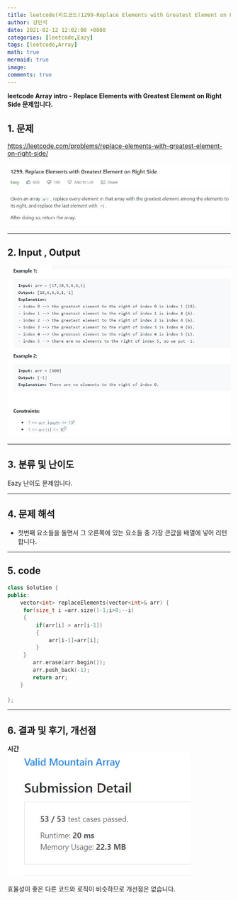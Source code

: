 ```yaml
---
title: leetcode(리트코드)1299-Replace Elements with Greatest Element on Right Side    
author: 강민석
date: 2021-02-12 12:02:00 +0800
categories: [leetcode,Eazy]
tags: [leetcode,Array]
math: true
mermaid: true
image: 
comments: true
---
```


**leetcode Array intro - Replace Elements with Greatest Element on Right Side 문제입니다.**

## 1. 문제
<https://leetcode.com/problems/replace-elements-with-greatest-element-on-right-side/>  

![](/assets/img/sample/leetcode/1299/Problem.JPG)

-----  

## 2. Input , Output

![](/assets/img/sample/leetcode/1299/input.JPG)

-----  

## 3. 분류 및 난이도

Eazy 난이도 문제입니다.  

-----  

## 4. 문제 해석

- 첫번째 요소들을 돌면서 그 오른쪽에 있는 요소들 중 가장 큰값을 배열에 넣어 리턴합니다.  

-----  

## 5. code

```c++
class Solution {
public:
    vector<int> replaceElements(vector<int>& arr) {
     for(size_t i =arr.size()-1;i>0;--i)
     {
         if(arr[i] > arr[i-1])
         {
             arr[i-1]=arr[i];
         }
     }
        arr.erase(arr.begin());
        arr.push_back(-1);
        return arr;     
    }

};
```
-----

## 6. 결과 및 후기, 개선점

**시간**  
![](/assets/img/sample/leetcode/941/result.JPG)  

효율성이 좋은 다른 코드와 로직이 비슷하므로 개선점은 없습니다.  



